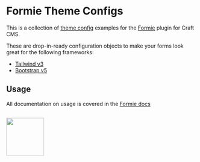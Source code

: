 # Formie Theme Configs
This is a collection of [theme config](https://verbb.io/craft-plugins/formie/docs/theming/theme-config) examples for the [Formie](https://verbb.io/craft-plugins/formie) plugin for Craft CMS.

These are drop-in-ready configuration objects to make your forms look great for the following frameworks:

- [Tailwind v3](https://tailwindcss.com/)
- [Bootstrap v5](https://getbootstrap.com/)

## Usage
All documentation on usage is covered in the [Formie docs](https://verbb.io/craft-plugins/formie/docs/theming/theme-config)

<h2></h2>

<a href="https://verbb.io" target="_blank">
  <img width="100" src="https://verbb.io/assets/img/verbb-pill.svg">
</a>
